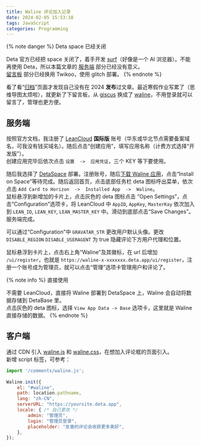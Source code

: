 ```yaml
---
title: Waline 评论加入记录
date: 2024-02-05 15:53:18
tags: JavaScript
categories: Programming
---
```


{% note danger %}
Deta space 已经关闭

Deta 官方已经把 space 关闭了，着手开发 [surf](https://deta.surf/)（好像是一个 AI 浏览器）。不能再使用 Deta，所以本篇文章的 [服务端](#服务端) 部分已经没有意义。  
[留言板](/guestbook) 部分已经换用 Twikoo，使用 glitch 部署。
{% endnote %}

看了看“[归档](/archives)”页面才发现自己没有在 2024 **发布**过文章。最近寒假作业写累了（思维导图太烦啦），就更新了下留言板，从 [giscus](https://giscus.app/zh-CN) 换成了 [waline](https://waline.js.org)，不用登录就可以留言了，管理也更方便。  

<!--more-->

## 服务端
按照官方文档，我注册了 [LeanCloud](https://console.leancloud.app/register) **国际版** 账号（华东或华北节点需要备案域名，可我没有钱买域名）。随后点击“创建应用”，填写应用名称（计费方式选择“开发版”）。  
创建应用完毕后依次点击 `设置  ->  应用凭证`，三个 KEY 等下要使用。

随后我选择了 [DetaSpace](https://deta.space/signup) 部署。注册账号，随后[下载 Waline 应用](https://deta.space/discovery/@lizheming/waline)，点击“Install on Space”等待完成。随后返回首页，点击底部任务栏 deta 图标呼出菜单，依次点击 `Add Card to Horizon  ->  Installed App  ->  Waline`。  
鼠标悬浮到新增加的卡片上，点击灰色的 deta 图标点击 “Open Settings”，点击“Configuration”选项卡，将 LeanCloud 中 `AppID`, `AppKey`, `MasterKay` 依次加入到 `LEAN_ID`, `LEAN_KEY`, `LEAN_MASTER_KEY` 中。滑动到底部点击“Save Changes”。服务端完成。

可以通过“Configuration”中 `GRAVATAR_STR` 更改用户默认头像。更改 `DISABLE_REGION` `DISABLE_USERAGENT` 为 true 隐藏评论下方用户代理和位置。

鼠标悬浮到卡片上，点击右上角“Waline”及其徽标，在 url 后增加 `/ui/register`，也就是 `https://waline-x-xxxxxxx.deta.app/ui/register`，注册一个账号成为管理员，就可以点击“管理”选项卡管理用户和评论了。

{% note info %}
直接使用

不需要 LeanCloud，直接将 Waline 部署到 DetaSpace 上，Waline 会自动将数据存储到 DetaBase 里。  
点击灰色的 deta 图标，选择 `View App Data -> Base` 选项卡，这里就是 Waline 直接存储的数据。
{% endnote %}

## 客户端
通过 CDN 引入 [waline.js](https://cdnjs.cloudflare.com/ajax/libs/waline/2.15.8/waline.js) 和 [waline.css](https://cdnjs.cloudflare.com/ajax/libs/waline/2.15.8/waline.css)，在想加入评论框的页面引入。  
新增 script 标签，可参考：

```javascript
import '/comments/waline.js';
    
Waline.init({
    el: "#waline",
    path: location.pathname,
    lang: "zh-CN",
    serverURL: "https://yoursite.deta.app",
    locale: { /* 自己更改 */
        admin: "管理员",
        login: "管理员登录",
        placeholder: "友善的评论会收获更多美好",
    },
});
```